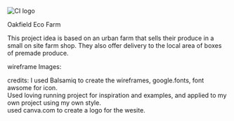 ![CI logo](https://codeinstitute.s3.amazonaws.com/fullstack/ci_logo_small.png)

Oakfield Eco Farm

This project idea is based on an urban farm that sells their produce in a small on site farm shop. They also offer delivery to the local area of boxes of premade produce.

wireframe Images:<br>

credits: I used Balsamiq to create the wireframes, google.fonts, font awsome for icon. <br>
Used loving running project for inspiration and examples, and applied to my own project using my own style.<br>
used canva.com to create a logo for the wesite.